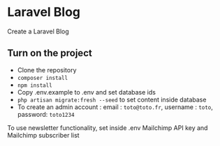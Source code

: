 # Laravel Blog
Create a Laravel Blog

## Turn on the project
* Clone the repository
* ``composer install``
* ``npm install``
* Copy .env.example to .env and set database ids
* ``php artisan migrate:fresh --seed`` to set content inside database
* To create an admin account : email : ``toto@toto.fr``, username : ``toto``, password: ``toto1234``

To use newsletter functionality, set inside .env Mailchimp API key and Mailchimp subscriber list
